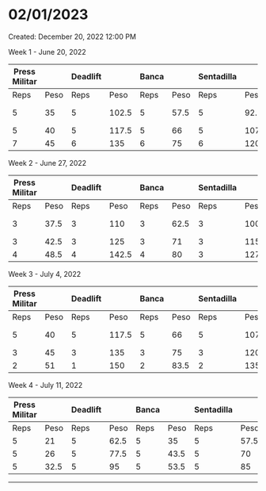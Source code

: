 # 02/01/2023

Created: December 20, 2022 12:00 PM

Week 1 - June 20, 2022 

| Press Militar |  | Deadlift |  | Banca |  | Sentadilla |  | Bíceps | Dominadas |
| --- | --- | --- | --- | --- | --- | --- | --- | --- | --- |
| Reps | Peso | Reps | Peso | Reps | Peso | Reps | Peso | Peso | Reps |
| 5 | 35 | 5 | 102.5 | 5 | 57.5 | 5 | 92.5 | 25 | 7-6-5-4-3 |
| 5 | 40 | 5 | 117.5 | 5 | 66 | 5 | 107.5 | 22.5 |  |
| 7 | 45 | 6 | 135 | 6 | 75 | 6 | 120 | 20 |  |

Week 2 - June 27, 2022

| Press Militar |  | Deadlift |  | Banca |  | Sentadilla |  | Bíceps | Dominadas |
| --- | --- | --- | --- | --- | --- | --- | --- | --- | --- |
| Reps | Peso | Reps | Peso | Reps | Peso | Reps | Peso | Peso | Reps |
| 3 | 37.5 | 3 | 110 | 3 | 62.5 | 3 | 100 |   | 7-6-5-4-4 |
| 3 | 42.5 | 3 | 125 | 3 | 71 | 3 | 115 |  |  |
| 4 | 48.5 | 4 | 142.5 | 4 | 80 | 3 | 127.5 |  |  |

Week 3 - July 4, 2022

| Press Militar |  | Deadlift |  | Banca |  | Sentadilla |  | Bíceps | Dominadas |
| --- | --- | --- | --- | --- | --- | --- | --- | --- | --- |
| Reps | Peso | Reps | Peso | Reps | Peso | Reps | Peso | Peso | Reps |
| 5 | 40 | 5 | 117.5 | 5 | 66 | 5 | 107.5 | 26 | 7-6-5-5-4 |
| 3 | 45 | 3 | 135 | 3 | 75 | 3 | 120 | 23.5 |  |
| 2 | 51 | 1 | 150 | 2 | 83.5 | 2 | 135 | 21 |  |

Week 4 - July 11, 2022

| Press Militar |  | Deadlift |  | Banca |  | Sentadilla |  |
| --- | --- | --- | --- | --- | --- | --- | --- |
| Reps | Peso | Reps | Peso | Reps | Peso | Reps | Peso |
| 5 | 21 | 5 | 62.5 | 5 | 35 | 5 | 57.5 |
| 5 | 26 | 5 | 77.5 | 5 | 43.5 | 5 | 70 |
| 5 | 32.5 | 5 | 95 | 5 | 53.5 | 5 | 85 |

_______________